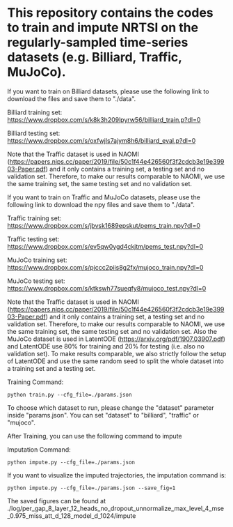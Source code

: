 # This repository contains the codes to train and impute NRTSI on the regularly-sampled time-series datasets (e.g. Billiard, Traffic, MuJoCo).

If you want to train on Billiard datasets, please use the following link to download the files and save them to "./data". 

Billiard training set: https://www.dropbox.com/s/k8k3h209lpyrw56/billiard_train.p?dl=0

Billiard testing set: https://www.dropbox.com/s/oxfwjls7ajym8h6/billiard_eval.p?dl=0

Note that the Traffic dataset is used in NAOMI (https://papers.nips.cc/paper/2019/file/50c1f44e426560f3f2cdcb3e19e39903-Paper.pdf) and it only contains a training set, a testing set and no validation set. Therefore, to make our results comparable to NAOMI, we use the same training set, the same testing set and no validation set.

If you want to train on Traffic and MuJoCo datasets, please use the following link to download the npy files and save them to "./data". 

Traffic training set: https://www.dropbox.com/s/jbvsk1689epskut/pems_train.npy?dl=0

Traffic testing set: https://www.dropbox.com/s/ev5qw0ygd4ckjtm/pems_test.npy?dl=0

MuJoCo training set: https://www.dropbox.com/s/pjccc2piis8g2fx/mujoco_train.npy?dl=0

MuJoCo testing set: https://www.dropbox.com/s/ktkswh77sueqfy8/mujoco_test.npy?dl=0

Note that the Traffic dataset is used in NAOMI (https://papers.nips.cc/paper/2019/file/50c1f44e426560f3f2cdcb3e19e39903-Paper.pdf) and it only contains a training set, a testing set and no validation set. Therefore, to make our results comparable to NAOMI, we use the same training set, the same testing set and no validation set. Also the MuJoCo dataset is used in LatentODE (https://arxiv.org/pdf/1907.03907.pdf) and LatentODE use 80% for training and 20% for testing (i.e. also no validation set). To make results comparable, we also strictly follow the setup of LatentODE and use the same random seed to split the whole dataset into a training set and a testing set.



Training Command:
```
python train.py --cfg_file=./params.json
```
To choose which dataset to run, please change the "dataset" parameter inside "params.json". You can set "dataset" to "billiard", "traffic" or "mujoco".

After Training, you can use the following command to impute 

Imputation Command:
```
python impute.py --cfg_file=./params.json
```
If you want to visualize the imputed trajectories, the imputation command is:
```
python impute.py --cfg_file=./params.json --save_fig=1
```
The saved figures can be found at ./log/per_gap_8_layer_12_heads_no_dropout_unnormalize_max_level_4_mse_0.975_miss_att_d_128_model_d_1024/impute
